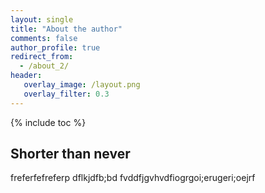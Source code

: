 ```yaml
---
layout: single
title: "About the author"
comments: false
author_profile: true
redirect_from: 
  - /about_2/
header:
   overlay_image: /layout.png
   overlay_filter: 0.3
---
```

{% include toc %}

## Shorter than never
freferfefreferp
dflkjdfb;bd
fvddfjgvhvdfiogrgoi;erugeri;oejrf
